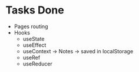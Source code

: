 # Tasks Done

-   Pages routing
-   Hooks
    -   useState
    -   useEffect
    -   useContext -> Notes -> saved in localStorage
    -   useRef
    -   useReducer
